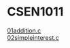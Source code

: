 # CSEN1011
[01addition.c](https://github.com/srishivanic/CSEN1011/blob/561d1df3abca3d91ca7069553f335d7ae19c4897/01Additionalgorithm.txt)<br/>
[02simpleinterest.c](https://github.com/srishivanic/CSEN1011/blob/2d9e96b46809cb26eb9a6134ab887760fd70233c/02Simpleinterest)<br/>
